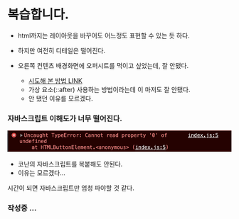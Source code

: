 # 복습합니다.

- html까지는 레이아웃을 바꾸어도 어느정도 표현할 수 있는 듯 하다.
- 하지만 여전히 디테일은 떨어진다.
- 오른쪽 컨텐츠 배경화면에 오퍼시트를 먹이고 싶었는데, 잘 안됐다.

  - [시도해 본 방법 LINK](https://codingbroker.tistory.com/58)
  - 가상 요소(::after) 사용하는 방법이라는데 이 마저도 잘 안됐다.
  - 안 됐던 이유를 모르겠다.

### 자바스크립트 이해도가 너무 떨어진다.

![왜 안될까?](./assets/img/image_study.jpg)

- 코난의 자바스크립트를 복붙해도 안된다.
- 이유는 모르겠다...

시간이 되면 자바스크립트만 엄청 파야할 것 같다.

### 작성중 ...

